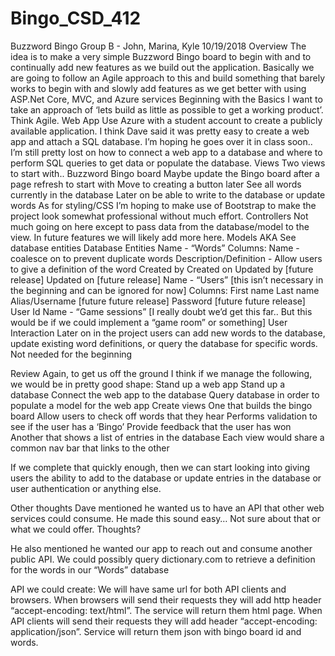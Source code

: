 # Bingo_CSD_412

Buzzword Bingo
Group B - John, Marina, Kyle
10/19/2018
Overview
The idea is to make a very simple Buzzword Bingo board to begin with and to continually add new features as we build out the application. Basically we are going to follow an Agile approach to this and build something that barely works to begin with and slowly add features as we get better with using ASP.Net Core, MVC, and Azure services
Beginning with the Basics
I want to take an approach of ‘lets build as little as possible to get a working product’. Think Agile.
Web App
Use Azure with a student account to create a publicly available application. I think Dave said it was pretty easy to create a web app and attach a SQL database. I’m hoping he goes over it in class soon.. I’m still pretty lost on how to connect a web app to a database and where to perform SQL queries to get data or populate the database.
Views
	Two views to start with..
Buzzword Bingo board
Maybe update the Bingo board after a page refresh to start with
Move to creating a button later
See all words currently in the database
Later on be able to write to the database or update words
	As for styling/CSS I’m hoping to make use of Bootstrap to make the project look somewhat professional without much effort. 
Controllers
	Not much going on here except to pass data from the database/model to the view. In future features we will likely add more here.
Models
	AKA See database entities
Database
Entities
Name - “Words”
Columns:
Name - coalesce on to prevent duplicate words
Description/Definition - Allow users to give a definition of the word
Created by
Created on
Updated by [future release]
Updated on [future release]
Name - “Users” [this isn’t necessary in the beginning and can be ignored for now]
Columns:
First name
Last name
Alias/Username [future future release]
Password [future future release]
User Id
Name - “Game sessions” [I really doubt we’d get this far.. But this would be if we could implement a “game room” or something]
User Interaction
Later on in the project users can add new words to the database, update existing word definitions, or query the database for specific words. Not needed for the beginning


Review
Again, to get us off the ground I think if we manage the following, we would be in pretty good shape:
Stand up a web app
Stand up a database
Connect the web app to the database
Query database in order to populate a model for the web app
Create views
One that builds the bingo board
Allow users to check off words that they hear
Performs validation to see if the user has a ‘Bingo’
Provide feedback that the user has won
Another that shows a list of entries in the database
Each view would share a common nav bar that links to the other

If we complete that quickly enough, then we can start looking into giving users the ability to add to the database or update entries in the database or user authentication or anything else. 

Other thoughts
Dave mentioned he wanted us to have an API that other web services could consume. He made this sound easy… Not sure about that or what we could offer. Thoughts?

He also mentioned he wanted our app to reach out and consume another public API. We could possibly query dictionary.com to retrieve a definition for the words in our “Words” database

API we could create:
We will have same url for both API clients and browsers. When browsers will send their requests they will add http header “accept-encoding: text/html”. The service will return them html page. When API clients will send their requests they will add header “accept-encoding: application/json”. Service will return them json with bingo board id and words.

